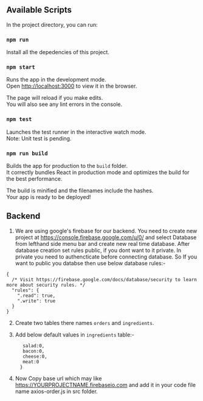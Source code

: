 
## Available Scripts

In the project directory, you can run:

### `npm run`
Install all the depedencies of this project. 
### `npm start`

Runs the app in the development mode.<br>
Open [http://localhost:3000](http://localhost:3000) to view it in the browser.

The page will reload if you make edits.<br>
You will also see any lint errors in the console.

### `npm test`

Launches the test runner in the interactive watch mode.<br>
Note: Unit test is pending. 

### `npm run build`

Builds the app for production to the `build` folder.<br>
It correctly bundles React in production mode and optimizes the build for the best performance.

The build is minified and the filenames include the hashes.<br>
Your app is ready to be deployed!

## Backend
1. We are using google's firebase for our backend.  You need to create new project at https://console.firebase.google.com/u/0/ and select Database from lefthand side menu bar and create new real time database. After database creation set rules public, if you dont want to it private. In private you need to authencticate before connecting database. So If you want to public you databse then use below database rules:-  

```
{
  /* Visit https://firebase.google.com/docs/database/security to learn more about security rules. */
  "rules": {
    ".read": true,
    ".write": true
  }
}
```
2.  Create two tables there names ```orders``` and ```ingredients```. 

3.  Add below default values in ```ingredients```  table:- 
  ```{
        salad:0,
        bacon:0,
        cheese:0,
        meat:0
       }
 ```
    
4. Now Copy base url which may like https://YOURPROJECTNAME.firebaseio.com  and add it in your code file name axios-order.js in src folder. 
